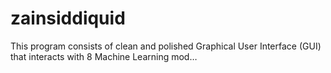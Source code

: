 # zainsiddiquid
This program consists of clean and polished Graphical User Interface (GUI) that interacts with 8 Machine Learning mod…

